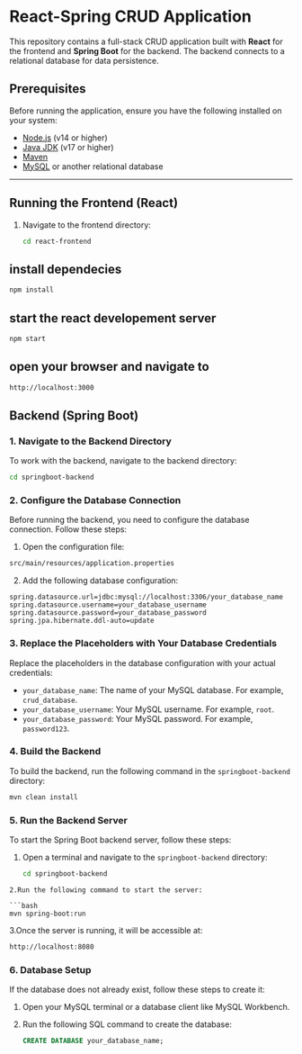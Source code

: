 # React-Spring CRUD Application

This repository contains a full-stack CRUD application built with **React** for the frontend and **Spring Boot** for the backend. The backend connects to a relational database for data persistence.

## Prerequisites

Before running the application, ensure you have the following installed on your system:

- [Node.js](https://nodejs.org/) (v14 or higher)
- [Java JDK](https://www.oracle.com/java/technologies/javase-downloads.html) (v17 or higher)
- [Maven](https://maven.apache.org/)
- [MySQL](https://www.mysql.com/) or another relational database

---

## Running the Frontend (React)

1. Navigate to the frontend directory:
   ```bash
   cd react-frontend
   ```
## install dependecies 
   ```bash
   npm install
   ```
## start the react developement server  
   ```bash
   npm start 
   ```
## open your browser and navigate to 
```bash
http://localhost:3000
```
## Backend (Spring Boot)

### 1. Navigate to the Backend Directory

To work with the backend, navigate to the backend directory:

```bash
cd springboot-backend
```
### 2. Configure the Database Connection

Before running the backend, you need to configure the database connection. Follow these steps:

1. Open the configuration file:
```bash
src/main/resources/application.properties
```

2. Add the following database configuration:

```properties
spring.datasource.url=jdbc:mysql://localhost:3306/your_database_name
spring.datasource.username=your_database_username
spring.datasource.password=your_database_password
spring.jpa.hibernate.ddl-auto=update
```
### 3. Replace the Placeholders with Your Database Credentials

Replace the placeholders in the database configuration with your actual credentials:

- `your_database_name`: The name of your MySQL database. For example, `crud_database`.
- `your_database_username`: Your MySQL username. For example, `root`.
- `your_database_password`: Your MySQL password. For example, `password123`.

### 4. Build the Backend

To build the backend, run the following command in the `springboot-backend` directory:

```bash
mvn clean install
```
### 5. Run the Backend Server

To start the Spring Boot backend server, follow these steps:

1. Open a terminal and navigate to the `springboot-backend` directory:
   ```bash
   cd springboot-backend
```
2.Run the following command to start the server:

```bash
mvn spring-boot:run
```
3.Once the server is running, it will be accessible at:
```bash
http://localhost:8080
```
### 6. Database Setup

If the database does not already exist, follow these steps to create it:

1. Open your MySQL terminal or a database client like MySQL Workbench.

2. Run the following SQL command to create the database:
   ```sql
   CREATE DATABASE your_database_name;
```
